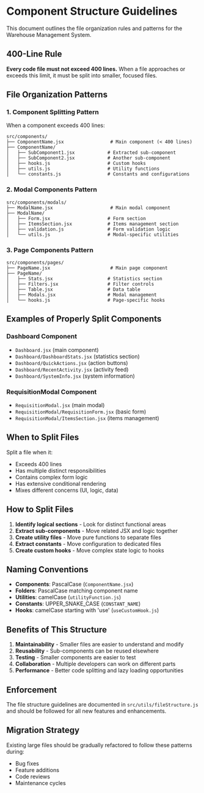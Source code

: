 # Component Structure Guidelines

This document outlines the file organization rules and patterns for the Warehouse Management System.

## 400-Line Rule

**Every code file must not exceed 400 lines.** When a file approaches or exceeds this limit, it must be split into smaller, focused files.

## File Organization Patterns

### 1. Component Splitting Pattern

When a component exceeds 400 lines:

```
src/components/
├── ComponentName.jsx                 # Main component (< 400 lines)
├── ComponentName/
│   ├── SubComponent1.jsx            # Extracted sub-component
│   ├── SubComponent2.jsx            # Another sub-component
│   ├── hooks.js                     # Custom hooks
│   ├── utils.js                     # Utility functions
│   └── constants.js                 # Constants and configurations
```

### 2. Modal Components Pattern

```
src/components/modals/
├── ModalName.jsx                     # Main modal component
├── ModalName/
│   ├── Form.jsx                     # Form section
│   ├── ItemsSection.jsx             # Items management section
│   ├── validation.js                # Form validation logic
│   └── utils.js                     # Modal-specific utilities
```

### 3. Page Components Pattern

```
src/components/pages/
├── PageName.jsx                      # Main page component
├── PageName/
│   ├── Stats.jsx                    # Statistics section
│   ├── Filters.jsx                  # Filter controls
│   ├── Table.jsx                    # Data table
│   ├── Modals.jsx                   # Modal management
│   └── hooks.js                     # Page-specific hooks
```

## Examples of Properly Split Components

### Dashboard Component
- `Dashboard.jsx` (main component)
- `Dashboard/DashboardStats.jsx` (statistics section)
- `Dashboard/QuickActions.jsx` (action buttons)
- `Dashboard/RecentActivity.jsx` (activity feed)
- `Dashboard/SystemInfo.jsx` (system information)

### RequisitionModal Component
- `RequisitionModal.jsx` (main modal)
- `RequisitionModal/RequisitionForm.jsx` (basic form)
- `RequisitionModal/ItemsSection.jsx` (items management)

## When to Split Files

Split a file when it:
- Exceeds 400 lines
- Has multiple distinct responsibilities
- Contains complex form logic
- Has extensive conditional rendering
- Mixes different concerns (UI, logic, data)

## How to Split Files

1. **Identify logical sections** - Look for distinct functional areas
2. **Extract sub-components** - Move related JSX and logic together
3. **Create utility files** - Move pure functions to separate files
4. **Extract constants** - Move configuration to dedicated files
5. **Create custom hooks** - Move complex state logic to hooks

## Naming Conventions

- **Components**: PascalCase (`ComponentName.jsx`)
- **Folders**: PascalCase matching component name
- **Utilities**: camelCase (`utilityFunction.js`)
- **Constants**: UPPER_SNAKE_CASE (`CONSTANT_NAME`)
- **Hooks**: camelCase starting with 'use' (`useCustomHook.js`)

## Benefits of This Structure

1. **Maintainability** - Smaller files are easier to understand and modify
2. **Reusability** - Sub-components can be reused elsewhere
3. **Testing** - Smaller components are easier to test
4. **Collaboration** - Multiple developers can work on different parts
5. **Performance** - Better code splitting and lazy loading opportunities

## Enforcement

The file structure guidelines are documented in `src/utils/fileStructure.js` and should be followed for all new features and enhancements.

## Migration Strategy

Existing large files should be gradually refactored to follow these patterns during:
- Bug fixes
- Feature additions
- Code reviews
- Maintenance cycles